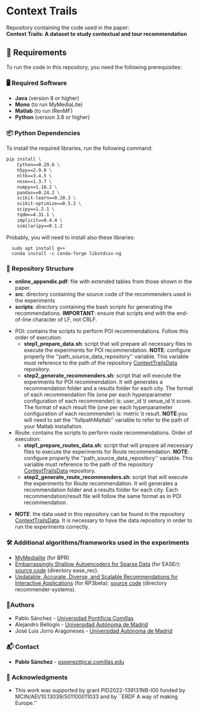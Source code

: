 # Context Trails

Repository containing the code used in the paper:  
**Context Trails: A dataset to study contextual and tour recommendation**

## 📌 Requirements
To run the code in this repository, you need the following prerequisites:

### 🖥️ Required Software
- **Java** (version 8 or higher)
- **Mono** (to run MyMediaLite)
- **Matlab** (to run IRenMF)
- **Python** (version 3.8 or higher)

### 📦 Python Dependencies
To install the required libraries, run the following command:

```bash
pip install \
    Cython==0.29.6 \
    h5py==2.9.0 \
    nltk==3.4.5 \
    nose==1.3.7 \
    numpy==1.16.2 \
    pandas==0.24.2 \
    scikit-learn==0.20.3 \
    scikit-optimize==0.5.2 \
    scipy==1.2.1 \
    tqdm==4.31.1 \
    implicit==0.4.4 \
    similaripy==0.1.2
```
  Probably, you will need to install also these libraries:
```
  sudo apt install g++
  conda install -c conda-forge libstdcxx-ng
```



### 📂 Repository Structure
 - **online_appendix.pdf**: file with extended tables from those shown in the paper.
 - **src**: directory containing the source code of the recommenders used in the experiments
 - **scripts**: directory containing the bash scripts for generating the recommendations. **IMPORTANT**: ensure that scripts end with the end-of-line character of LF, not CRLF.
  * POI: contains the scripts to perform POI recommendations. Follow this order of execution:
    * **step1_prepare_data.sh**: script that will prepare all necessary files to execute the experiments for POI recommendation. **NOTE**: configure properly the ''path_source_data_repository'' variable. This variable must reference to the path of the repository [ContextTrailsData](https://github.com/pablosanchezp/ContextTrailsData/) repository.
    * **step2_generate_recommenders.sh**: script that will execute the experiments for POI recommendation. It will generates a recommendation folder and a results folder for each city. The format of each recommendation file (one per each hyperparameter configuration of each recommender) is: user_id \t venue_id \t score. The format of each result file (one per each hyperparameter configuration of each recommender) is: metric \t result.
    **NOTE**:you will need to set the ''fullpathMatlab'' variable to refer to the path of your Matlab installation.
  * Route: contains the scripts to perform route recommendations. Order of execution:
    * **step1_prepare_routes_data.sh**: script that will prepare all necessary files to execute the experiments for Route recommendation. **NOTE**: configure properly the ''path_source_data_repository'' variable. This variable must reference to the path of the repository [ContextTrailsData](https://github.com/pablosanchezp/ContextTrailsData/) repository.
    * **step2_generate_route_recommenders.sh**: script that will execute the experiments for Route recommendation. It will generates a recommendation folder and a results folder for each city. Each recommendation/result file will follow the same format as in POI recommendation.



 - **NOTE**: the data used in this repository can be found in the repository [ContextTrailsData](https://github.com/pablosanchezp/ContextTrailsData/). It is necessary to have the data repository in order to run the experiments correctly.



### 🛠️ Additional algorithms/frameworks used in the experiments
  * [MyMedialite](http://www.mymedialite.net/) (for BPR)
  * [Embarrassingly Shallow Autoencoders for Sparse Data](https://dl.acm.org/doi/10.1145/3308558.3313710) (for EASEr): [source code](https://github.com/Darel13712/ease_rec) (directory ease_rec).
  * [Updatable, Accurate, Diverse, and Scalable Recommendations for Interactive Applications](https://dl.acm.org/doi/10.1145/2955101) (for RP3beta): [source code](https://github.com/StivenMetaj/Recommender_Systems_Challenge_2020) (directory recommender-systems).



### 👥Authors
- Pablo Sánchez - [Universidad Pontificia Comillas](https://www.comillas.edu/)
- Alejandro Bellogín - [Universidad Autónoma de Madrid](https://uam.es)
- José Luis Jorro Aragoneses - [Universidad Autónoma de Madrid](https://uam.es)

### 📬 Contact

* **Pablo Sánchez** - <psperez@icai.comillas.edu>


### 🙏 Acknowledgments
 - This work was supported by grant PID2022-139131NB-I00 funded by MCIN/AEI/10.13039/501100011033 and by ``ERDF A way of making Europe.''
